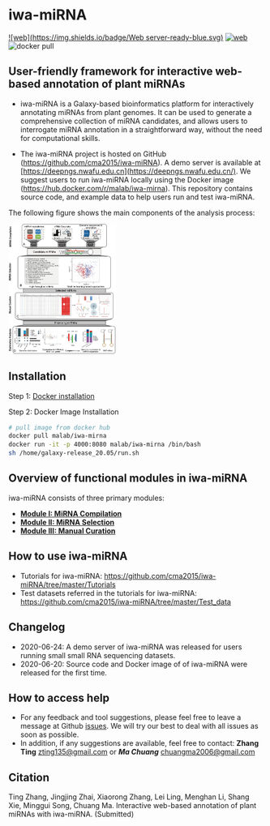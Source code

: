 

# iwa-miRNA

[![web](https://img.shields.io/badge/Web server-ready-blue.svg)](https://deepngs.nwafu.edu.cn/) [![web](https://img.shields.io/badge/docker-ready-yellow.svg)](https://hub.docker.com/r/malab/iwa-mirna/) ![docker pull](https://img.shields.io/docker/pulls/malab/iwa-mirna.svg) 

## User-friendly framework for interactive web-based annotation of plant miRNAs

- iwa-miRNA is a Galaxy-based bioinformatics platform for interactively annotating miRNAs from plant genomes. It can be used to generate a comprehensive collection of miRNA candidates, and allows users to interrogate miRNA annotation in a straightforward way, without the need for computational skills.

- The iwa-miRNA project is hosted on GitHub (https://github.com/cma2015/iwa-miRNA). A demo server is available at [https://deepngs.nwafu.edu.cn](https://deepngs.nwafu.edu.cn/). We suggest users to run iwa-miRNA locally using the Docker image (https://hub.docker.com/r/malab/iwa-mirna). This repository contains source code, and example data to help users run and test iwa-miRNA.

The following figure shows the main components of the analysis process:

<img src="assets/img/Graphical_summary.png" alt="Graphical summary of iwa-miRNA" style="zoom:25%">

## Installation

Step 1: [Docker installation](https://github.com/cma2015/PEA/blob/master/tutorial/docker_installation.md)

Step 2: Docker Image Installation

```bash
# pull image from docker hub
docker pull malab/iwa-mirna
docker run -it -p 4000:8080 malab/iwa-mirna /bin/bash
sh /home/galaxy-release_20.05/run.sh
```

## Overview of functional modules in iwa-miRNA

iwa-miRNA consists of three primary modules: 

- [**Module I: MiRNA Compilation**](Tutorials/ModuleI.md)
- [**Module II: MiRNA Selection**](Tutorials/ModuleII.md)
- [**Module III: Manual Curation**](Tutorials/ModuleIII.md)

## How to use iwa-miRNA

- Tutorials for iwa-miRNA: https://github.com/cma2015/iwa-miRNA/tree/master/Tutorials
- Test datasets referred in the tutorials for iwa-miRNA: https://github.com/cma2015/iwa-miRNA/tree/master/Test_data

## Changelog

- 2020-06-24: A demo server of iwa-miRNA was released for users running small small RNA sequencing datasets.
- 2020-06-20: Source code and Docker image of of iwa-miRNA were released for the first time.

## How to access help

- For any feedback and tool suggestions, please feel free to leave a message at Github [issues](https://github.com/cma2015/iwa-miRNA/issues). We will try our best to deal with all issues as soon as possible.
- In addition, if any suggestions are available, feel free to contact: **Zhang Ting** [zting135@gmail.com](mailto:zting135@gmail.com) or ***Ma Chuang*** [chuangma2006@gmail.com](mailto:chuangma2006@gmail.com)

## Citation

Ting Zhang, Jingjing Zhai, Xiaorong Zhang, Lei Ling, Menghan Li, Shang Xie, Minggui Song, Chuang Ma. Interactive web-based annotation of plant miRNAs with iwa-miRNA. (Submitted)